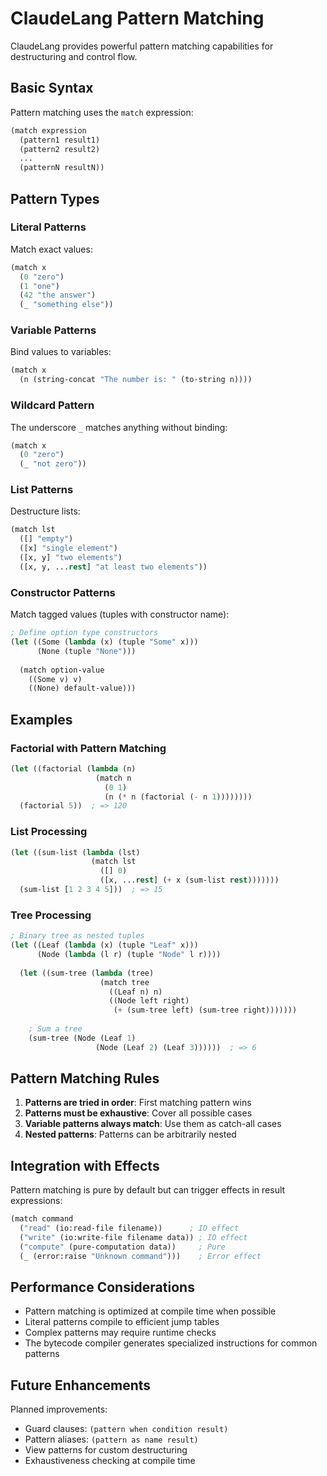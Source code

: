 # ClaudeLang Pattern Matching

ClaudeLang provides powerful pattern matching capabilities for destructuring and control flow.

## Basic Syntax

Pattern matching uses the `match` expression:

```lisp
(match expression
  (pattern1 result1)
  (pattern2 result2)
  ...
  (patternN resultN))
```

## Pattern Types

### Literal Patterns

Match exact values:

```lisp
(match x
  (0 "zero")
  (1 "one")
  (42 "the answer")
  (_ "something else"))
```

### Variable Patterns

Bind values to variables:

```lisp
(match x
  (n (string-concat "The number is: " (to-string n))))
```

### Wildcard Pattern

The underscore `_` matches anything without binding:

```lisp
(match x
  (0 "zero")
  (_ "not zero"))
```

### List Patterns

Destructure lists:

```lisp
(match lst
  ([] "empty")
  ([x] "single element")
  ([x, y] "two elements")
  ([x, y, ...rest] "at least two elements"))
```

### Constructor Patterns

Match tagged values (tuples with constructor name):

```lisp
; Define option type constructors
(let ((Some (lambda (x) (tuple "Some" x)))
      (None (tuple "None")))
  
  (match option-value
    ((Some v) v)
    ((None) default-value)))
```

## Examples

### Factorial with Pattern Matching

```lisp
(let ((factorial (lambda (n)
                   (match n
                     (0 1)
                     (n (* n (factorial (- n 1))))))))
  (factorial 5))  ; => 120
```

### List Processing

```lisp
(let ((sum-list (lambda (lst)
                  (match lst
                    ([] 0)
                    ([x, ...rest] (+ x (sum-list rest)))))))
  (sum-list [1 2 3 4 5]))  ; => 15
```

### Tree Processing

```lisp
; Binary tree as nested tuples
(let ((Leaf (lambda (x) (tuple "Leaf" x)))
      (Node (lambda (l r) (tuple "Node" l r))))
  
  (let ((sum-tree (lambda (tree)
                    (match tree
                      ((Leaf n) n)
                      ((Node left right) 
                       (+ (sum-tree left) (sum-tree right)))))))
    
    ; Sum a tree
    (sum-tree (Node (Leaf 1) 
                   (Node (Leaf 2) (Leaf 3))))))  ; => 6
```

## Pattern Matching Rules

1. **Patterns are tried in order**: First matching pattern wins
2. **Patterns must be exhaustive**: Cover all possible cases
3. **Variable patterns always match**: Use them as catch-all cases
4. **Nested patterns**: Patterns can be arbitrarily nested

## Integration with Effects

Pattern matching is pure by default but can trigger effects in result expressions:

```lisp
(match command
  ("read" (io:read-file filename))      ; IO effect
  ("write" (io:write-file filename data)) ; IO effect
  ("compute" (pure-computation data))     ; Pure
  (_ (error:raise "Unknown command")))    ; Error effect
```

## Performance Considerations

- Pattern matching is optimized at compile time when possible
- Literal patterns compile to efficient jump tables
- Complex patterns may require runtime checks
- The bytecode compiler generates specialized instructions for common patterns

## Future Enhancements

Planned improvements:
- Guard clauses: `(pattern when condition result)`
- Pattern aliases: `(pattern as name result)`
- View patterns for custom destructuring
- Exhaustiveness checking at compile time